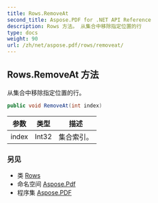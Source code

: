 ```yaml
---
title: Rows.RemoveAt
second_title: Aspose.PDF for .NET API Reference
description: Rows 方法。 从集合中移除指定位置的行
type: docs
weight: 90
url: /zh/net/aspose.pdf/rows/removeat/
---
```

## Rows.RemoveAt 方法

从集合中移除指定位置的行。

```csharp
public void RemoveAt(int index)
```

| 参数 | 类型 | 描述 |
| --- | --- | --- |
| index | Int32 | 集合索引。 |

### 另见

* 类 [Rows](../)
* 命名空间 [Aspose.Pdf](../../../aspose.pdf/)
* 程序集 [Aspose.PDF](../../../)